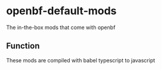 # openbf-default-mods
The in-the-box mods that come with openbf

## Function
These mods are compiled with babel typescript to javascript